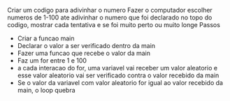 
Criar um codigo para adivinhar o numero
Fazer o computador escolher numeros de 1-100 ate adivinhar o numero
que foi declarado no topo do codigo, mostrar cada tentativa e se foi muito perto ou muito longe
Passos
 - Criar a funcao main
 - Declarar o valor a ser verificado dentro da main
 - Fazer uma funcao que recebe o valor da main 
 - Faz um for entre 1 e 100
 - a cada interacao do for, uma variavel vai receber um valor aleatorio e esse valor aleatorio vai ser verificado contra o valor recebido da main
 - Se o valor da variavel com valor aleatorio for igual ao valor recebido da main, o loop quebra